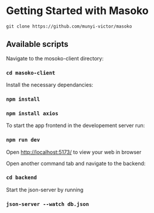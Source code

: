 # Getting Started with Masoko
`git clone https://github.com/munyi-victor/masoko`

## Available scripts
Navigate to the mosoko-client directory:
### `cd masoko-client`

Install the necessary dependancies:
### `npm install`
### `npm install axios`

To start the app frontend in the developement server run:
### `npm run dev`

Open [http://localhost:5173/](http://localhost:5173/) to view your web in browser

Open another command tab and navigate to the backend:
### `cd backend`

Start the json-server by running
### `json-server --watch db.json`
